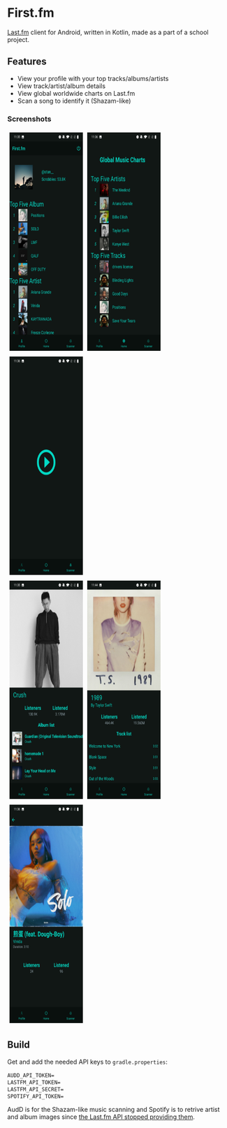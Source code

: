 # First.fm

[Last.fm](https://www.last.fm/home) client for Android, written in Kotlin, made as a part of a school project.

## Features

- View your profile with your top tracks/albums/artists
- View track/artist/album details
- View global worldwide charts on Last.fm
- Scan a song to identify it (Shazam-like)

### Screenshots

<style>
/* Three image containers (use 25% for four, and 50% for two, etc) */
.column {
  float: left;
  width: 33.33%;
  padding: 5px;
}

/* Clear floats after image containers */
.row::after {
  content: "";
  clear: both;
  display: table;
}
</style>

<div class="row">
  <div class="column">
    <img src="doc/images/profile.jpg" alt="profile" style="height:500px">
  </div>
  <div class="column">
    <img src="doc/images/charts.jpg" alt="charts" style="height:500px">
  </div>
  <div class="column">
    <img src="doc/images/scan.jpg" alt="scan" style="height:500px">
  </div>
</div>

<div class="row">
  <div class="column">
    <img src="doc/images/artist.jpg" alt="artist" style="height:500px">
  </div>
  <div class="column">
    <img src="doc/images/album.jpg" alt="album" style="height:500px">
  </div>
  <div class="column">
    <img src="doc/images/track.jpg" alt="track" style="height:500px">
  </div>
</div>



## Build

Get and add the needed API keys to `gradle.properties`:

```
AUDD_API_TOKEN=
LASTFM_API_TOKEN=
LASTFM_API_SECRET=
SPOTIFY_API_TOKEN=
```

AudD is for the Shazam-like music scanning and Spotify is to retrive artist and album images since [the Last.fm API stopped providing them](https://stackoverflow.com/q/55978243/6945353).
